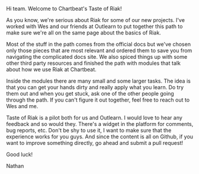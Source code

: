 
Hi team.  Welcome to Chartbeat's Taste of Riak!

As you know, we're serious about Riak for some of our new projects. I've worked with Wes and our friends at Outlearn to put together this path to make sure we're all on the same page about the basics of Riak.

Most of the stuff in the path comes from the official docs but we've chosen only those pieces that are most relevant and ordered them to save you from navigating the complicated docs site. We also spiced things up with some other third party resources and finished the path with modules that talk about how we use Riak at Chartbeat.

Inside the modules there are many small and some larger tasks. The idea is that you can get your hands dirty and really apply what you learn. Do try them out and when you get stuck, ask one of the other people going through the path. If you can't figure it out together, feel free to reach out to Wes and me.

Taste of Riak is a pilot both for us and Outlearn. I would love to hear any feedback and so would they. There's a widget in the platform for comments, bug reports, etc. Don't be shy to use it, I want to make sure that the experience works for you guys. And since the content is all on Github, if you want to improve something directly, go ahead and submit a pull request!

Good luck!

Nathan
